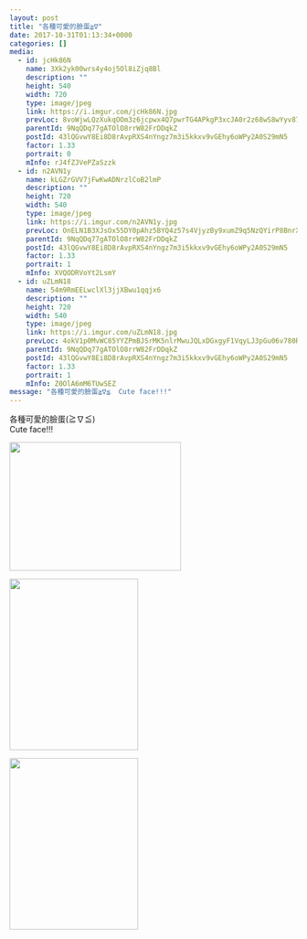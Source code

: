 ```yaml
---
layout: post
title: "各種可愛的臉蛋≧∇" 
date: 2017-10-31T01:13:34+0000 
categories: [] 
media:
  - id: jcHk86N
    name: 3Xk2yk00wrs4y4oj5Ol8iZjq8Bl
    description: ""   
    height: 540
    width: 720
    type: image/jpeg
    link: https://i.imgur.com/jcHk86N.jpg
    prevLoc: 8voWjwLQzXukqOOm3z6jcpwx4Q7pwrTG4APkgP3xcJA0r2z68wS8wYyv878xI8w2zwKjGQTZgG0VPN8yfOXqjEDWEnIw2KOO62npTxXv5DKpnOcPkq1OOg0XCK14on2oXnsD9E9yG549ioBnnDLL9ncQ4927JM9xcgzJAg028qfWjjANYgO0tJW1Evvq8wSz04WmM1j0f93OA9NkKjsgqjXgGjjxIyQyx78DN6i8DX1203BYsrARxG7kpwUlw3kXoGW8fgv
    parentId: 9NqQDq77gATOlO8rrW82FrDDqkZ
    postId: 43lQGvwY8Ei8D8rAvpRXS4nYngz7m3i5kkxv9vGEhy6oWPy2A0S29mN5
    factor: 1.33
    portrait: 0
    mInfo: rJ4fZJVePZaSzzk
  - id: n2AVN1y
    name: kLGZrGVV7jFwKwADNrzlCoB2lmP
    description: ""   
    height: 720
    width: 540
    type: image/jpeg
    link: https://i.imgur.com/n2AVN1y.jpg
    prevLoc: OnELN1B3XJsOx55DY0pAhz5BYQ4z57s4VjyzBy9xumZ9q5NzQYirP8BnrXrmiD6KlBLZG0c6n7K5AJEOTP0zqm6AAXfm09DyBg8Bu7Oqpxn94ltoJ21OqElJUD4j5nmw8Nikr3PrQ0B8hrZRwyyQwyHJzOjlK6Lmc2EWq2D5R8slGGJL6wQyIo2JAEEG4zszRzWw3YgMCZrLoj3Wl4tK3pn292EOC2mXMzZ3y0TjE5WN5wvrclW3QDMBqEH3nyvpz039TyD
    parentId: 9NqQDq77gATOlO8rrW82FrDDqkZ
    postId: 43lQGvwY8Ei8D8rAvpRXS4nYngz7m3i5kkxv9vGEhy6oWPy2A0S29mN5
    factor: 1.33
    portrait: 1
    mInfo: XVQODRVoYt2LsmY
  - id: uZLmN18
    name: 54m9RmEELwclXl3jjXBwu1qqjx6
    description: ""   
    height: 720
    width: 540
    type: image/jpeg
    link: https://i.imgur.com/uZLmN18.jpg
    prevLoc: 4okV1p0MvWC85YYZPmBJSrMK5nlrMwuJQLxDGxgyF1VqyLJ3pGu06v780R0Efy1YmGZp3ETxAgzYovV9cl0KrxzXVrFp0BOyN7lmuvZ5VRMn03ulzKxlqvXqugY9KRXwZ7c5VOLyExBAipY9n3MGjPUQEx2kGzAVFpz5BpOyoNTXvvyNMJnOs7QY9553pptnQz42zYw9IxvxWPB15QSkoGwj0GQosQYBJEz0pYh0K5JVYQxWFoOn2K3OrkhL14wDR0WOHN4
    parentId: 9NqQDq77gATOlO8rrW82FrDDqkZ
    postId: 43lQGvwY8Ei8D8rAvpRXS4nYngz7m3i5kkxv9vGEhy6oWPy2A0S29mN5
    factor: 1.33
    portrait: 1
    mInfo: Z0OlA6mM6TUwSEZ
message: "各種可愛的臉蛋≧∇≦  Cute face!!!"
---
```


各種可愛的臉蛋(≧∇≦)  
Cute face!!!


[//]: #media:  
<a href="https://i.imgur.com/jcHk86N.jpg"><img src="https://i.imgur.com/jcHk86N.jpg" height="225" width="300" /></a> 
  

<a href="https://i.imgur.com/n2AVN1y.jpg"><img src="https://i.imgur.com/n2AVN1y.jpg" height="300" width="225" /></a> 
  

<a href="https://i.imgur.com/uZLmN18.jpg"><img src="https://i.imgur.com/uZLmN18.jpg" height="300" width="225" /></a> 
 

